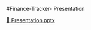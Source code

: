 
#Finance-Tracker- Presentation  

[📁 Presentation.pptx](https://docs.google.com/presentation/d/1UDLW6hSJu8ML9FNmHKxXkeew4CYCUSgf/edit?usp=sharing&ouid=109602039403237290815&rtpof=true&sd=true)
